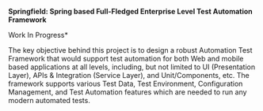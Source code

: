 **Springfield: Spring based Full-Fledged Enterprise Level Test Automation Framework**

Work In Progress*

The key objective behind this project is to design a robust Automation Test Framework that would support test automation for both Web and mobile based applications at all levels, including, but not limited to UI (Presentation Layer), APIs & Integration (Service Layer), and Unit/Components, etc. The framework supports various Test Data, Test Environment, Configuration Management, and Test Automation features which are needed to run any modern automated tests.


